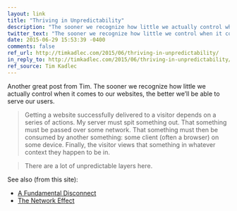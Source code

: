 ```yaml
---
layout: link
title: "Thriving in Unpredictability"
description: "The sooner we recognize how little we actually control when it comes to our websites, the better we’ll be able to serve our users."
twitter_text: "The sooner we recognize how little we control when it comes to our websites, the better we’ll be able to serve our users."
date: 2015-06-29 15:53:39 -0400
comments: false
ref_url: http://timkadlec.com/2015/06/thriving-in-unpredictability/
in_reply_to: http://timkadlec.com/2015/06/thriving-in-unpredictability/
ref_source: Tim Kadlec
---
```


Another great post from Tim. The sooner we recognize how little we actually control when it comes to our websites, the better we’ll be able to serve our users.

> Getting a website successfully delivered to a visitor depends on a series of actions. My server must spit something out. That something must be passed over some network. That something must then be consumed by another something: some client (often a browser) on some device. Finally, the visitor views that something in whatever context they happen to be in.

> There are a lot of unpredictable layers here.

See also (from this site):

* [A Fundamental Disconnect](http://www.aaron-gustafson.com/notebook/a-fundamental-disconnect/)
* [The Network Effect](http://www.aaron-gustafson.com/notebook/the-network-effect/)
